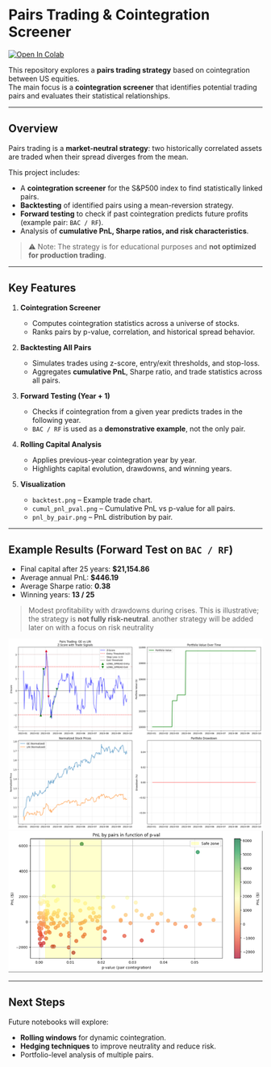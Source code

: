 # Pairs Trading & Cointegration Screener
[![Open In Colab](https://colab.research.google.com/assets/colab-badge.svg)](https://colab.research.google.com/github/Neelgrevy92/pairs-trading-cointegration/blob/main/Pairs_Trading_Cointegration.ipynb)


This repository explores a **pairs trading strategy** based on cointegration between US equities.  
The main focus is a **cointegration screener** that identifies potential trading pairs and evaluates their statistical relationships.

---

## Overview

Pairs trading is a **market-neutral strategy**: two historically correlated assets are traded when their spread diverges from the mean.  

This project includes:

- A **cointegration screener** for the S&P500 index to find statistically linked pairs.
- **Backtesting** of identified pairs using a mean-reversion strategy.
- **Forward testing** to check if past cointegration predicts future profits (example pair: `BAC / RF`).
- Analysis of **cumulative PnL, Sharpe ratios, and risk characteristics**.

> ⚠ Note: The strategy is for educational purposes and **not optimized for production trading**.

---
## Key Features

1. **Cointegration Screener**
   - Computes cointegration statistics across a universe of stocks.
   - Ranks pairs by p-value, correlation, and historical spread behavior.

2. **Backtesting All Pairs**
   - Simulates trades using z-score, entry/exit thresholds, and stop-loss.
   - Aggregates **cumulative PnL**, Sharpe ratio, and trade statistics across all pairs.

3. **Forward Testing (Year + 1)**
   - Checks if cointegration from a given year predicts trades in the following year.
   - `BAC / RF` is used as a **demonstrative example**, not the only pair.

4. **Rolling Capital Analysis**
   - Applies previous-year cointegration year by year.
   - Highlights capital evolution, drawdowns, and winning years.

5. **Visualization**
   - `backtest.png` – Example trade chart.
   - `cumul_pnl_pval.png` – Cumulative PnL vs p-value for all pairs.
   - `pnl_by_pair.png` – PnL distribution by pair.

---

## Example Results (Forward Test on `BAC / RF`)

- Final capital after 25 years: **$21,154.86**
- Average annual PnL: **$446.19**
- Average Sharpe ratio: **0.38**
- Winning years: **13 / 25**

> Modest profitability with drawdowns during crises. This is illustrative; the strategy is **not fully risk-neutral**.
> another strategy will be added later on with a focus on risk neutrality


![Backtest](figures/backtest.png)  
![pnl_by_pair](figures/pnl_by_pair.png)


---

## Next Steps

Future notebooks will explore:

- **Rolling windows** for dynamic cointegration.
- **Hedging techniques** to improve neutrality and reduce risk.
- Portfolio-level analysis of multiple pairs.



